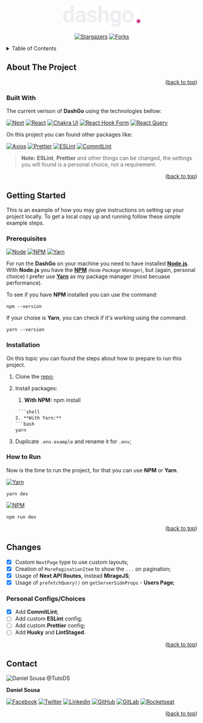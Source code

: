 <div align="center">
    <img src="public/logo.svg" alt="Dashgo">
    <br />

[![Stargazers][stars-shield]][stars-url] [![Forks][forks-shield]][forks-url]

</div>

<!-- TABLE OF CONTENTS -->
<details>
  <summary>Table of Contents</summary>
  <description>

- [About The Project](#about-the-project)
  - [Built With](#built-with)
- [Getting Started](#getting-started)
  - [Prerequisites](#prerequisites)
  - [Installation](#installation)
  - [How to Run](#how-to-run)
- [Changes](#changes)
  - [Personal Configs/Choices](#personal-configschoices)
- [Contact](#contact)

    </description>

</details>

## About The Project

<p align="right">(<a href="#readme-top">back to top</a>)</p>

### Built With

The current verison of **DashGo** using the technologies bellow:

[![Next][next.js]][next-url] [![React][react.js]][react-url]
[![Chakra UI][chakra-ui]][chakra-url]
[![React Hook Form][react-hook-form]][react-hook-form-url]
[![React Query][react-query]][react-query-url]

On this project you can found other packages like:

[![Axios][axios]][axios-url] [![Prettier][prettier]][prettier-url] [![ESLint][eslint]][eslint-url] [![CommitLint][commitlint]][commitlint-url]

> **Note:** **ESLint**, **Prettier** and other things can be changed, the settings you will found is a personal choice, not a requirement.

<p align="right">(<a href="#readme-top">back to top</a>)</p>

## Getting Started

This is an example of how you may give instructions on setting up your project locally.
To get a local copy up and running follow these simple example steps.

### Prerequisites

[![Node][node]][node-url] [![NPM][npm]][npm-url] [![Yarn][yarn]][yarn-url]

For run the **DashGo** on your machine you need to have installed [**Node.js**][node-url]. With **Node.js** you have the [**NPM**][npm-url]
<small>(<em>Node Package Manager</em>)</small>, but (again, personal choice) I prefer use [**Yarn**][yarn-url] as my package manager
(most becuase performance).

To see if you have **NPM** installed you can use the command:

```shell
npm --version
```

If your choise is **Yarn**, you can check if it's working using the command:

```shell
yarn --version
```

### Installation

On this topic you can found the steps about how to prepare to run this project.

1. Clone the [repo](https://github.com/tutods/ignite-dashgo);

2. Install packages:
    1. **With NPM:**
       npm install
    ````
     ```shell
    2. **With Yarn:**
    ```bash
    yarn
    ````
3. Duplicate `.env.example` and rename it for `.env`;

### How to Run

Now is the time to run the project, for that you can use **NPM** or **Yarn**.

[![Yarn][yarn]][yarn-url]

```shell
yarn dev
```

[![NPM][npm]][npm-url]

```shell
npm run dev
```

<p align="right">(<a href="#readme-top">back to top</a>)</p>

## Changes

-   [x] Custom `NextPage` type to use custom layouts;
-   [x] Creation of `MorePaginationItem` to show the `...` on pagination;
-   [x] Usage of **Next API Routes**, instead **MirageJS**;
-   [x] Usage of `prefetchQuery()` on `getServerSideProps` - **Users Page**;

### Personal Configs/Choices

-   [x] Add **CommitLint**;
-   [ ] Add custom **ESLint** config;
-   [ ] Add custom **Prettier** config;
-   [ ] Add **Husky** and **LintStaged**.

<p align="right">(<a href="#readme-top">back to top</a>)</p>

## Contact

<img src="https://github.com/tutods.png" alt="Daniel Sousa @TutoDS" width="200px" />

**Daniel Sousa**

[![Facebook][facebook]][facebook-url] [![Twitter][twitter]][twitter-url] [![Linkedin][linkedin]][linkedin-url] [![GitHub][github]][github-url]
[![GitLab][gitlab]][gitlab-url] [![Rocketseat][rocketseat]][rocketseat-url]

<p align="right">(<a href="#readme-top">back to top</a>)</p>

[forks-shield]: https://img.shields.io/github/forks/tutods/ignite-dashgo?style=for-the-badge
[forks-url]: https://github.com/tutods/ignite-dashgo/network/members
[stars-shield]: https://img.shields.io/github/stars/tutods/ignite-dashgo?style=for-the-badge
[stars-url]: https://github.com/tutods/ignite-dashgo/stargazers
[product-screenshot]: images/screenshot.png
[next.js]: https://img.shields.io/badge/next.js-000000?style=for-the-badge&logo=nextdotjs&logoColor=white
[next-url]: https://nextjs.org/
[react.js]: https://img.shields.io/badge/React-61DAFB?style=for-the-badge&logo=react&logoColor=black
[react-url]: https://reactjs.org/
[chakra-ui]: https://img.shields.io/badge/Chakra%20UI-319795?style=for-the-badge&logo=chakra-ui&logoColor=white
[chakra-url]: https://chakra-ui.com
[react-hook-form]: https://img.shields.io/badge/React%20Hook%20Form-EC5990?style=for-the-badge&logo=react-hook-form&logoColor=black
[react-hook-form-url]: https://react-hook-form.com/
[react-query]: https://img.shields.io/badge/React%20Query-FF4154?style=for-the-badge&logo=react-query&logoColor=white
[react-query-url]: https://tanstack.com/query/v4
[prettier]: https://img.shields.io/badge/Prettier-F7B93E?style=for-the-badge&logo=prettier&logoColor=black
[prettier-url]: https://prettier.io/
[eslint]: https://img.shields.io/badge/ESLint-4B32C3?style=for-the-badge&logo=eslint&logoColor=white
[eslint-url]: https://eslint.org/
[commitlint]: https://img.shields.io/badge/CommitLint-000000?style=for-the-badge&logo=commitlint&logoColor=white
[commitlint-url]: https://commitlint.js.org/
[axios]: https://img.shields.io/badge/Axios-5A29E4?style=for-the-badge&logo=axios&logoColor=white
[axios-url]: https://axios-http.com/
[yarn]: https://img.shields.io/badge/Yarn-2C8EBB?style=for-the-badge&logo=yarn&logoColor=white
[yarn-url]: https://yarnpkg.com/
[npm]: https://img.shields.io/badge/NPM-CB3837?style=for-the-badge&logo=npm&logoColor=white
[npm-url]: https://www.npmjs.com/
[node]: https://img.shields.io/badge/Node-339933?style=for-the-badge&logo=nodedotjs&logoColor=white
[node-url]: https://nodejs.org/
[rocketseat]: https://img.shields.io/badge/Rocketseat-1E4174?style=for-the-badge&logo=data:image/png;base64,iVBORw0KGgoAAAANSUhEUgAAABAAAAAQCAMAAAAoLQ9TAAAALVBMVEVHcExxWsF0XMJzXMJxWcFsUsD///9jRrzY0u6Xh9Gsn9n39fyMecy0qd2bjNJWBT0WAAAABHRSTlMA2Do606wF2QAAAGlJREFUGJVdj1cWwCAIBLEsRU3uf9xobDH8+GZwUYi8i6ucJwrxKE+7D0G9Q4vlYqtmCSjndr4CgCgzlyFgfKfKCVO0LrPKjmiqMxGXkJwNnXskqWG+1oSM+BSwD8f29YLNjvx/OQrn+g99oQSoNmt3PgAAAABJRU5ErkJggg==
[rocketseat-url]: https://app.rocketseat.com.br/me/tutods14
[gitlab]: https://img.shields.io/badge/GitLab-1E4174?style=for-the-badge&logo=GitLab&logoColor=white
[gitlab-url]: https://gitlab.com/jdaniel.asousa
[github]: https://img.shields.io/badge/-Github-1E4174?style=for-the-badge&logo=Github&logoColor=white&link=https://github.com/tutods
[github-url]: https://github.com/tutods
[facebook]: https://img.shields.io/badge/Facebook-1E4174?style=for-the-badge&logo=facebook&logoColor=white
[facebook-url]: https://facebook.com/tutods2014
[twitter]: https://img.shields.io/badge/Twitter-1E4174?style=for-the-badge&logo=twitter&logoColor=white
[twitter-url]: https://twitter.com/dsousa_12/
[linkedin]: https://img.shields.io/badge/Linkedin-1E4174?style=for-the-badge&logo=Linkedin&logoColor=white
[linkedin-url]: https://www.linkedin.com/in/daniel-sousa-tutods/

